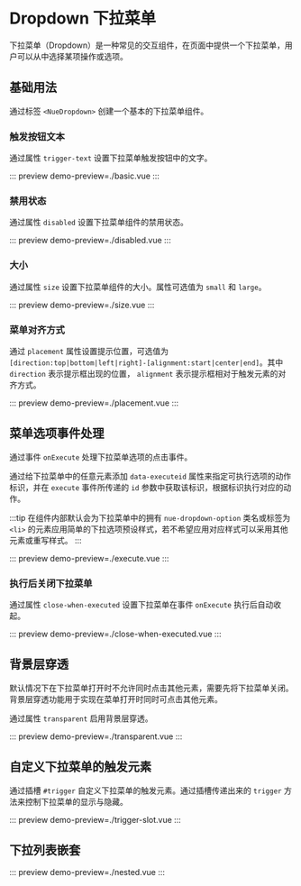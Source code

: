 # Dropdown 下拉菜单

下拉菜单（Dropdown）是一种常见的交互组件，在页面中提供一个下拉菜单，用户可以从中选择某项操作或选项。

## 基础用法

通过标签 `<NueDropdown>` 创建一个基本的下拉菜单组件。

### 触发按钮文本

通过属性 `trigger-text` 设置下拉菜单触发按钮中的文字。

::: preview
demo-preview=./basic.vue
:::

### 禁用状态

通过属性 `disabled` 设置下拉菜单组件的禁用状态。

::: preview
demo-preview=./disabled.vue
:::

### 大小

通过属性 `size` 设置下拉菜单组件的大小。属性可选值为 `small` 和 `large`。

::: preview
demo-preview=./size.vue
:::

### 菜单对齐方式

通过 `placement` 属性设置提示位置，可选值为
`[direction:top|bottom|left|right]-[alignment:start|center|end]`。其中 `direction` 表示提示框出现的位置，
`alignment` 表示提示框相对于触发元素的对齐方式。

::: preview
demo-preview=./placement.vue
:::

## 菜单选项事件处理

通过事件 `onExecute` 处理下拉菜单选项的点击事件。

通过给下拉菜单中的任意元素添加 `data-executeid` 属性来指定可执行选项的动作标识，并在 `execute` 事件所传递的
`id` 参数中获取该标识，根据标识执行对应的动作。

:::tip
在组件内部默认会为下拉菜单中的拥有 `nue-dropdown-option` 类名或标签为 `<li>`
的元素应用简单的下拉选项预设样式，若不希望应用对应样式可以采用其他元素或重写样式。
:::

::: preview
demo-preview=./execute.vue
:::

### 执行后关闭下拉菜单

通过属性 `close-when-executed` 设置下拉菜单在事件 `onExecute` 执行后自动收起。

::: preview
demo-preview=./close-when-executed.vue
:::

## 背景层穿透

默认情况下在下拉菜单打开时不允许同时点击其他元素，需要先将下拉菜单关闭。背景层穿透功能用于实现在菜单打开时同时可点击其他元素。

通过属性 `transparent` 启用背景层穿透。

::: preview
demo-preview=./transparent.vue
:::

## 自定义下拉菜单的触发元素

通过插槽 `#trigger` 自定义下拉菜单的触发元素。通过插槽传递出来的 `trigger` 方法来控制下拉菜单的显示与隐藏。

::: preview
demo-preview=./trigger-slot.vue
:::

## 下拉列表嵌套

::: preview
demo-preview=./nested.vue
:::
